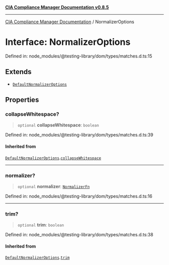 [**CIA Compliance Manager Documentation v0.8.5**](../README.md)

***

[CIA Compliance Manager Documentation](../globals.md) / NormalizerOptions

# Interface: NormalizerOptions

Defined in: node\_modules/@testing-library/dom/types/matches.d.ts:15

## Extends

- [`DefaultNormalizerOptions`](DefaultNormalizerOptions.md)

## Properties

### collapseWhitespace?

> `optional` **collapseWhitespace**: `boolean`

Defined in: node\_modules/@testing-library/dom/types/matches.d.ts:39

#### Inherited from

[`DefaultNormalizerOptions`](DefaultNormalizerOptions.md).[`collapseWhitespace`](DefaultNormalizerOptions.md#collapsewhitespace)

***

### normalizer?

> `optional` **normalizer**: [`NormalizerFn`](../type-aliases/NormalizerFn.md)

Defined in: node\_modules/@testing-library/dom/types/matches.d.ts:16

***

### trim?

> `optional` **trim**: `boolean`

Defined in: node\_modules/@testing-library/dom/types/matches.d.ts:38

#### Inherited from

[`DefaultNormalizerOptions`](DefaultNormalizerOptions.md).[`trim`](DefaultNormalizerOptions.md#trim)
